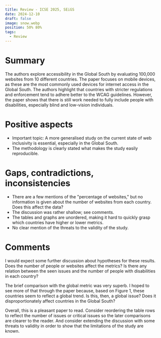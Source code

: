```yaml
---
title: Review - ICSE 2025, SEiGS
date: 2024-12-10
draft: false
image: snow.webp
position: 50% 80%
tags:
  - Review
---
```


# Summary

The authors explore accessibility in the Global South by evaluating 100,000 websites from 10 different countries. The paper focuses on mobile devices, as these are the most commonly used devices for internet access in the Global South. The authors highlight that countries with stricter regulations and enforcement tend to adhere better to the WCAG guidelines. However, the paper shows that there is still work needed to fully include people with disabilities, especially blind and low-vision individuals.

# Positive aspects

+ Important topic: A more generalised study on the current state of web inclusivity is essential, especially in the Global South.
+ The methodology is clearly stated what makes the study easily reproducible.
# Gaps, contradictions, inconsistencies

- There are a few mentions of the "percentage of websites," but no information is given about the number of websites from each country. Does this affect the data?
 - The discussion was rather shallow; see comments.
 - The tables and graphs are unordered, making it hard to quickly grasp which countries have higher or lower metrics. 
 - No clear mention of the threats to the validity of the study.

# Comments

I would expect some further discussion about hypotheses for these results. Does the number of people or websites affect the metrics? Is there any relation between the seen issues and the number of people with disabilities in each country?

The brief comparison with the global metric was very superb. I hoped to see more of that through the paper because, based on Figure 1, these countries seem to reflect a global trend. Is this, then, a global issue? Does it disproportionately affect countries in the Global South?

Overall, this is a pleasant paper to read. Consider reordering the table rows to reflect the number of issues or critical issues so the later comparisons are clearer to the reader. And consider extending the discussion with some threats to validity in order to show that the limitations of the study are known.

